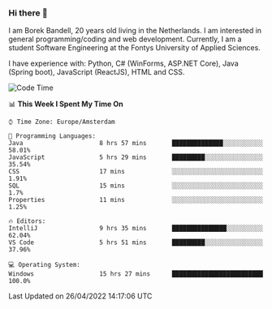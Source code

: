 ### Hi there 👋

I am Borek Bandell, 20 years old living in the Netherlands. I am interested in general programming/coding and web development. Currently, I am a student Software Engineering at the Fontys University of Applied Sciences.

I have experience with: Python, C# (WinForms, ASP.NET Core), Java (Spring boot), JavaScript (ReactJS), HTML and CSS.

<!--START_SECTION:waka-->
![Code Time](http://img.shields.io/badge/Code%20Time-107%20hrs%2027%20mins-blue)

📊 **This Week I Spent My Time On** 

```text
⌚︎ Time Zone: Europe/Amsterdam

💬 Programming Languages: 
Java                     8 hrs 57 mins       ██████████████░░░░░░░░░░░   58.01% 
JavaScript               5 hrs 29 mins       █████████░░░░░░░░░░░░░░░░   35.54% 
CSS                      17 mins             ░░░░░░░░░░░░░░░░░░░░░░░░░   1.91% 
SQL                      15 mins             ░░░░░░░░░░░░░░░░░░░░░░░░░   1.7% 
Properties               11 mins             ░░░░░░░░░░░░░░░░░░░░░░░░░   1.25%

🔥 Editors: 
IntelliJ                 9 hrs 35 mins       ███████████████░░░░░░░░░░   62.04% 
VS Code                  5 hrs 51 mins       █████████░░░░░░░░░░░░░░░░   37.96%

💻 Operating System: 
Windows                  15 hrs 27 mins      █████████████████████████   100.0%

```


 Last Updated on 26/04/2022 14:17:06 UTC
<!--END_SECTION:waka-->

<!--**tcBorek2002/tcBorek2002** is a ✨ _special_ ✨ repository because its `README.md` (this file) appears on your GitHub profile.

Here are some ideas to get you started:

- 🔭 I’m currently working on ...
- 🌱 I’m currently learning ...
- 👯 I’m looking to collaborate on ...
- 🤔 I’m looking for help with ...
- 💬 Ask me about ...
- 📫 How to reach me: ...
- 😄 Pronouns: ...
- ⚡ Fun fact: ...
-->
